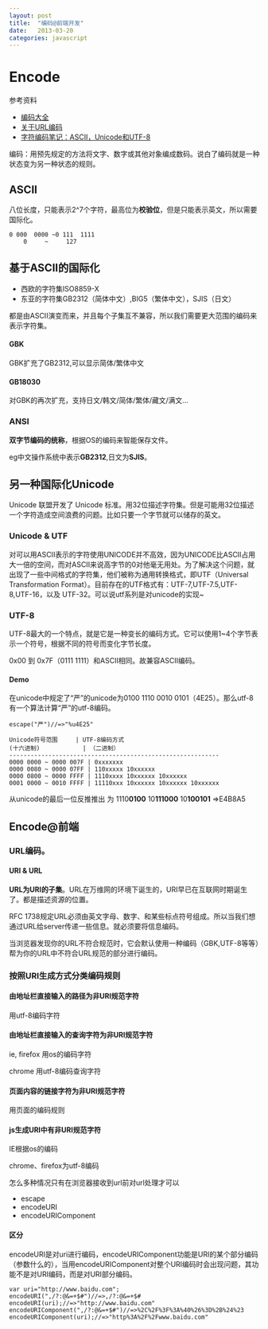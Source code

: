 ```yaml
---
layout: post
title:  "编码@前端开发"
date:   2013-03-20
categories: javascript
---
```

# Encode

参考资料

* [编码大全](http://www.slideshare.net/guestf749d5/ss-3812216)
* [关于URL编码](http://www.ruanyifeng.com/blog/2010/02/url_encoding.html)
* [字符编码笔记：ASCII，Unicode和UTF-8](http://www.ruanyifeng.com/blog/2007/10/ascii_unicode_and_utf-8.html)

编码：用预先规定的方法将文字、数字或其他对象编成数码。说白了编码就是一种状态变为另一种状态的规则。

## ASCII

八位长度，只能表示2^7个字符，最高位为**校验位**，但是只能表示英文，所以需要国际化。

	0 000  0000 ~0 111  1111
		0	  ~		127

## 基于ASCII的国际化

* 西欧的字符集ISO8859-X
* 东亚的字符集GB2312（简体中文）,BIG5（繁体中文），SJIS（日文）

都是由ASCII演变而来，并且每个子集互不兼容，所以我们需要更大范围的编码来表示字符集。

#### GBK

GBK扩充了GB2312,可以显示简体/繁体中文

#### GB18030
	
对GBK的再次扩充，支持日文/韩文/简体/繁体/藏文/满文...

### ANSI

**双字节编码的统称**，根据OS的编码来智能保存文件。

eg中文操作系统中表示**GB2312**,日文为**SJIS**。

## 另一种国际化Unicode

Unicode 联盟开发了 Unicode 标准。用32位描述字符集。但是可能用32位描述一个字符造成空间浪费的问题。比如只要一个字节就可以储存的英文。

### Unicode & UTF

对可以用ASCII表示的字符使用UNICODE并不高效，因为UNICODE比ASCII占用大一倍的空间，而对ASCII来说高字节的0对他毫无用处。为了解决这个问题，就出现了一些中间格式的字符集，他们被称为通用转换格式，即UTF（Universal Transformation Format）。目前存在的UTF格式有：UTF-7,UTF-7.5,UTF-8,UTF-16，以及 UTF-32。可以说utf系列是对unicode的实现~


### UTF-8

UTF-8最大的一个特点，就是它是一种变长的编码方式。它可以使用1~4个字节表示一个符号，根据不同的符号而变化字节长度。

0x00 到 0x7F（0111 1111）和ASCII相同。故兼容ASCII编码。

#### Demo

在unicode中规定了“严”的unicode为0100 1110 0010 0101（4E25）。那么utf-8有一个算法计算“严”的utf-8编码。

	escape("严")//=>"%u4E25"

	Unicode符号范围		| UTF-8编码方式
	(十六进制) 			  | （二进制）
	-----------------------------------------------------------
	0000 0000 ~ 0000 007F | 0xxxxxxx
	0000 0080 ~ 0000 07FF | 110xxxxx 10xxxxxx
	0000 0800 ~ 0000 FFFF | 1110xxxx 10xxxxxx 10xxxxxx
	0001 0000 ~ 0010 FFFF | 11110xxx 10xxxxxx 10xxxxxx 10xxxxxx

从unicode的最后一位反推推出 为 1110**0100** 10**111000** 10**100101** =>E4B8A5

## Encode@前端

### URL编码。

#### URI & URL

**URL为URI的子集**。URL在万维网的环境下诞生的，URI早已在互联网时期诞生了。都是描述资源的位置。

RFC 1738规定URL必须由英文字母、数字、和某些标点符号组成。所以当我们想通过URL给server传递一些信息。就必须要将信息编码。

当浏览器发现你的URL不符合规范时，它会默认使用一种编码（GBK,UTF-8等等）帮为你的URL中不符合URL规范的部分进行编码。

### 按照URI生成方式分类编码规则

#### 由地址栏直接输入的**路径**为非URI规范字符

用utf-8编码字符

#### 由地址栏直接输入的查询**字符**为非URI规范字符

ie, firefox 用os的编码字符

chrome 用utf-8编码查询字符

#### 页面内容的链接字符为非URI规范字符

用页面的编码规则

#### js生成URI中有非URI规范字符

IE根据os的编码

chrome、firefox为utf-8编码

怎么多种情况只有在浏览器接收到url前对url处理才可以

* escape
* encodeURI
* encodeURIComponent

#### 区分

encodeURI是对uri进行编码，encodeURIComponent功能是URI的某个部分编码（参数什么的），当用encodeURIComponent对整个URI编码时会出现问题，其功能不是对URI编码，而是对URI部分编码。

	var uri="http://www.baidu.com";
	encodeURI(",/?:@&=+$#")//=>,/?:@&=+$#
	encodeURI(uri);//=>"http://www.baidu.com"
	encodeURIComponent(",/?:@&=+$#")//=>%2C%2F%3F%3A%40%26%3D%2B%24%23
	encodeURIComponent(uri);//=>"http%3A%2F%2Fwww.baidu.com"
